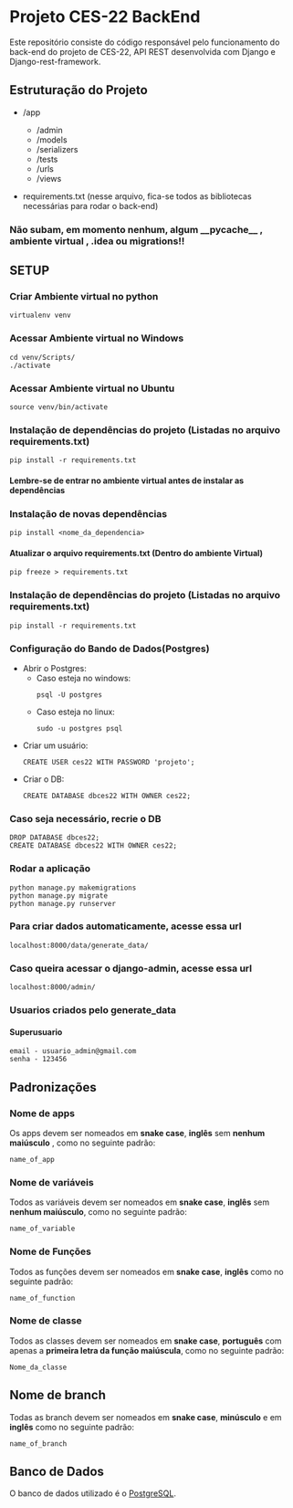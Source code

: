 # Projeto CES-22 BackEnd

Este repositório consiste do código responsável pelo funcionamento do back-end do projeto de CES-22, API REST desenvolvida com Django e Django-rest-framework.


## Estruturação do Projeto

- /app
    - /admin
    - /models
    - /serializers
    - /tests
    - /urls
    - /views

- requirements.txt (nesse arquivo, fica-se todos as bibliotecas necessárias para rodar o back-end)

### Não subam, em momento nenhum, algum __\_\_pycache\_\___ , __ambiente virtual__ , .idea ou __migrations__!!


## SETUP

### Criar Ambiente virtual no python
  ```
  virtualenv venv
  ```

### Acessar Ambiente virtual no Windows
  ```
  cd venv/Scripts/
  ./activate
  ```

### Acessar Ambiente virtual no Ubuntu
  ```
  source venv/bin/activate
  ```

### Instalação de dependências do projeto (Listadas no arquivo requirements.txt)
  ```
  pip install -r requirements.txt
  ```
#### Lembre-se de entrar no ambiente virtual antes de instalar as dependências

### Instalação de novas dependências
  ```
  pip install <nome_da_dependencia>
  ```
#### Atualizar o arquivo requirements.txt (Dentro do ambiente Virtual)
  ```
  pip freeze > requirements.txt
  ```

### Instalação de dependências do projeto (Listadas no arquivo requirements.txt)
  ```
  pip install -r requirements.txt
  ```
  
### Configuração do Bando de Dados(Postgres)
- Abrir o Postgres:
    - Caso esteja no windows:
      ```
      psql -U postgres
      ```
	- Caso esteja no linux:
      ```
      sudo -u postgres psql
      ```
- Criar um usuário:
  ```
  CREATE USER ces22 WITH PASSWORD 'projeto';
  ```
- Criar o DB:
  ```
  CREATE DATABASE dbces22 WITH OWNER ces22;
  ```

### Caso seja necessário, recrie o DB
  ```
  DROP DATABASE dbces22;
  CREATE DATABASE dbces22 WITH OWNER ces22;
  ```

### Rodar a aplicação
```
python manage.py makemigrations
python manage.py migrate
python manage.py runserver
```

### Para criar dados automaticamente, acesse essa url  
```
localhost:8000/data/generate_data/
```

### Caso queira acessar o django-admin, acesse essa url
```
localhost:8000/admin/
```

### Usuarios criados pelo generate_data

#### Superusuario
```
email - usuario_admin@gmail.com
senha - 123456
```

## Padronizações
### Nome de apps

Os apps devem ser nomeados em __snake case__, __inglês__ sem __nenhum maiúsculo__ , como no seguinte padrão:

`name_of_app`

### Nome de variáveis

Todos as variáveis devem ser nomeados em __snake case__, __inglês__ sem __nenhum maiúsculo__, como no seguinte padrão:

`name_of_variable`
### Nome de Funções

Todos as funções devem ser nomeados em __snake case__, __inglês__ como no seguinte padrão:

`name_of_function`
### Nome de classe

Todos as classes devem ser nomeados em __snake case__, __português__ com apenas a __primeira letra da função maiúscula__, como no seguinte padrão:

`Nome_da_classe`
## Nome de branch

Todas as branch devem ser nomeados em __snake case__, __minúsculo__ e em __inglês__ como no seguinte padrão:

`name_of_branch`
## Banco de Dados

O banco de dados utilizado é o [PostgreSQL](https://www.postgresql.org/).
